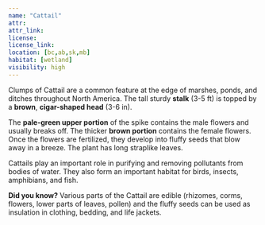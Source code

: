 ```yaml
---
name: "Cattail"
attr:
attr_link:
license:
license_link:
location: [bc,ab,sk,mb]
habitat: [wetland]
visibility: high
---
```

Clumps of Cattail are a common feature at the edge of marshes, ponds, and ditches throughout North America. The tall sturdy **stalk** (3-5 ft) is topped by a **brown**, **cigar-shaped head** (3-6 in).

The **pale-green upper portion** of the spike contains the male flowers and usually breaks off. The thicker **brown portion** contains the female flowers. Once the flowers are fertilized, they develop into fluffy seeds that blow away in a breeze. The plant has long straplike leaves.

Cattails play an important role in purifying and removing pollutants from bodies of water. They also form an important habitat for birds, insects, amphibians, and fish.

**Did you know?** Various parts of the Cattail are edible (rhizomes, corms, flowers, lower parts of leaves, pollen) and the fluffy seeds can be used as insulation in clothing, bedding, and life jackets.
